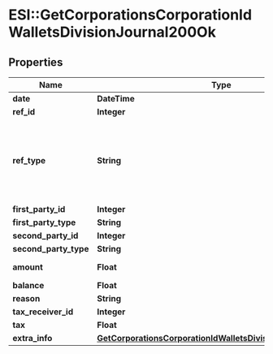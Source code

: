 # ESI::GetCorporationsCorporationIdWalletsDivisionJournal200Ok

## Properties
Name | Type | Description | Notes
------------ | ------------- | ------------- | -------------
**date** | **DateTime** | Date and time of transaction | 
**ref_id** | **Integer** | Unique journal reference ID | 
**ref_type** | **String** | Transaction type, different type of transaction will populate different fields in &#x60;extra_info&#x60; Note: If you have an existing XML API application that is using ref_types, you will need to know which string ESI ref_type maps to which integer. You can use the following gist to see string-&gt;int mappings: https://gist.github.com/ccp-zoetrope/c03db66d90c2148724c06171bc52e0ec | 
**first_party_id** | **Integer** | first_party_id integer | [optional] 
**first_party_type** | **String** | first_party_type string | [optional] 
**second_party_id** | **Integer** | second_party_id integer | [optional] 
**second_party_type** | **String** | second_party_type string | [optional] 
**amount** | **Float** | Transaction amount. Positive when value transferred to the first party. Negative otherwise | [optional] 
**balance** | **Float** | Wallet balance after transaction occurred | [optional] 
**reason** | **String** | reason string | [optional] 
**tax_receiver_id** | **Integer** | the corporation ID receiving any tax paid | [optional] 
**tax** | **Float** | Tax amount received for tax related transactions | [optional] 
**extra_info** | [**GetCorporationsCorporationIdWalletsDivisionJournalExtraInfo**](GetCorporationsCorporationIdWalletsDivisionJournalExtraInfo.md) |  | [optional] 


